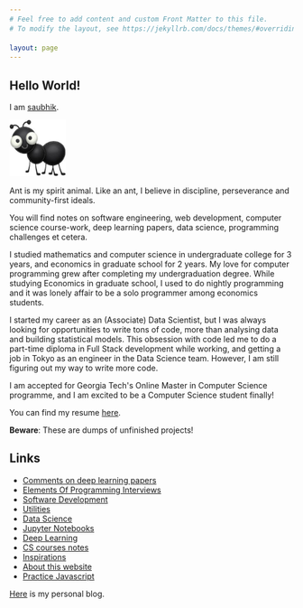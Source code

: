 ```yaml
---
# Feel free to add content and custom Front Matter to this file.
# To modify the layout, see https://jekyllrb.com/docs/themes/#overriding-theme-defaults

layout: page
---
```


## Hello World!

I am [saubhik](https://github.com/saubhik/).

<img src="/images/saubhik.jpeg" alt="me" width="100"/>

Ant is my spirit animal. Like an ant, I believe in discipline, perseverance and
community-first ideals.

You will find notes on software engineering, web development, computer science
course-work, deep learning papers, data science, programming challenges et
cetera.

I studied mathematics and computer science in undergraduate college for 3 years,
and economics in graduate school for 2 years. My love for computer programming
grew after completing my undergraduation degree. While studying Economics in
graduate school, I used to do nightly programming and it was lonely affair to be
a solo programmer among economics students.

I started my career as an (Associate) Data Scientist, but I was always looking
for opportunities to write tons of code, more than analysing data and building
statistical models. This obsession with code led me to do a part-time diploma in
Full Stack development while working, and getting a job in Tokyo as an engineer
in the Data Science team. However, I am still figuring out my way to write more
code.

I am accepted for Georgia Tech's Online Master in Computer Science programme,
and I am excited to be a Computer Science student finally!

You can find my resume [here](resume/resume.pdf).

__Beware__: These are dumps of unfinished projects!

## Links
- [Comments on deep learning papers](/papers/index.md)
- [Elements Of Programming Interviews](/epi/index.md)
- [Software Development](/software_development/index.md)
- [Utilities](/utilities/index.md)
- [Data Science](/data_science/index.md)
- [Jupyter Notebooks](/notebooks/index.md)
- [Deep Learning](/deep_learning/index.md)
- [CS courses notes](/coursework/index.html)
- [Inspirations](/inspirations/index.html)
- [About this website](this_site/index.md)
- [Practice Javascript](practice-javascript/index.md)

[Here](posts.md) is my personal blog.
